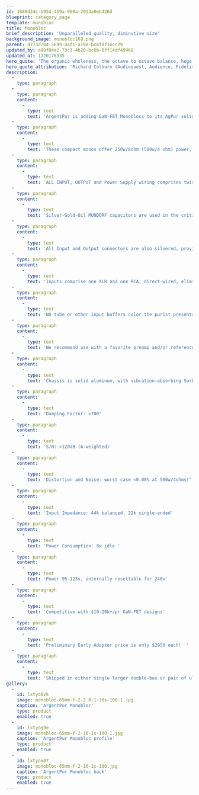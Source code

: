 ```yaml
---
id: 1688d24c-b95d-459a-900a-20d3a0eb426d
blueprint: category_page
template: monobloc
title: Monobloc
brief_description: 'Unparalleled quality, diminutive size'
background_image: monobloc169.png
parent: d773d704-5699-4af1-a19e-bc6f8f1ecc29
updated_by: a00f84a2-73c3-4b20-bc6b-8ff14df49968
updated_at: 1720176335
hero_quote: 'The organic wholeness, the octave to octave balance, huge dynamics, and the detailed yet extremely smooth top end was fantastic, with soundstaging reality only GaN-FETs and Ag can provide.'
hero_quote_attribution: 'Richard Colburn (Audioquest, Audience, Fidelis, Bluebird)'
description:
  -
    type: paragraph
  -
    type: paragraph
    content:
      -
        type: text
        text: 'ArgentPur is adding GaN-FET Monoblocs to its AgPur solid pure silver cable offerings!'
  -
    type: paragraph
    content:
      -
        type: text
        text: 'These compact monos offer 250w/8ohm (500w/4 ohm) power, using customized Ayzenshtat renowned Orchard Audio ULTRA balanced modules, powered by a custom 800w SMPS with softstart and ultra-high frequency switching for extremely low EMI and very high efficiency.'
  -
    type: paragraph
    content:
      -
        type: text
        text: 'ALL INPUT, OUTPUT and Power Supply wiring comprises twisted-pair ArgentPur SOLID PURE SILVER in Teflon air-tubes for peerless soundstage detail and holography... the ultimate transparency (WITHOUT brightness!) that both Gallium Nitride and Pure Silver are known for.'
  -
    type: paragraph
    content:
      -
        type: text
        text: 'Silver-Gold-Oil MUNDORF capacitors are used in the critical signal path to also provide even better resolution and soundstage realism compared to other GaN-FET and Class D designs. The musicality clearly equals best Class A but with utmost pellucidity to the source, plus the ultra-fast gut-wrenching bass grip Class D can provide.'
  -
    type: paragraph
    content:
      -
        type: text
        text: 'All Input and Output connectors are also silvered, providing a COMPLETE SILVER through-path!'
  -
    type: paragraph
    content:
      -
        type: text
        text: 'Inputs comprise one XLR and one RCA, direct-wired, eliminating any input switching degradation.'
  -
    type: paragraph
    content:
      -
        type: text
        text: 'NO tube or other input buffers color the purist presentation...thus the proverbial "straight wire with gain."'
  -
    type: paragraph
    content:
      -
        type: text
        text: 'We recommend use with a favorite preamp and/or reference level DAC for system optimization.'
  -
    type: paragraph
    content:
      -
        type: text
        text: 'Chassis is solid aluminum, with vibration-absorbing Sorbothane footers and added panel damping.  Only 8.5 x 12.5 x 3.5" (22 x 29 x9 cm) ...less than 7lbs (3kg).'
  -
    type: paragraph
    content:
      -
        type: text
        text: 'Damping Factor: >700'
  -
    type: paragraph
    content:
      -
        type: text
        text: 'S/N: >120dB (A-weighted)'
  -
    type: paragraph
    content:
      -
        type: text
        text: 'Distortion and Noise: worst case <0.08% at 500w/4ohms!'
  -
    type: paragraph
    content:
      -
        type: text
        text: 'Input Impedance: 44k balanced, 22k single-ended'
  -
    type: paragraph
    content:
      -
        type: text
        text: 'Power Consumption: 8w idle '
  -
    type: paragraph
    content:
      -
        type: text
        text: 'Power 95-125v, internally resettable for 240v'
  -
    type: paragraph
    content:
      -
        type: text
        text: 'Competitive with $10-20k+/pr GaN-FET designs'
  -
    type: paragraph
    content:
      -
        type: text
        text: 'Preliminary Early Adopter price is only $2950 each!  '
  -
    type: paragraph
    content:
      -
        type: text
        text: 'Shipped in either single larger double-box or pair of ultra-rugged Pelican-clones ($100 sh upcharge). Simple 14AWG copper AC cables are provided, but performance is clearly improved with AgPur PC12 solid pure silver cables. Please enquire for special pricing if ordered with AgPur ICs, Speaker or PCs.'
gallery:
  -
    id: lxtyo0vk
    image: monobloc-65mm-f-2-2.8-1-30s-100-1.jpg
    caption: 'ArgentPur Monobloc'
    type: product
    enabled: true
  -
    id: lxtyog9e
    image: monobloc-65mm-f-2-10-1s-100-1.jpg
    caption: 'ArgentPur Monobloc profile'
    type: product
    enabled: true
  -
    id: lxtyox07
    image: monobloc-65mm-f-2-16-1s-100.jpg
    caption: 'ArgentPur Monobloc back'
    type: product
    enabled: true
---
```

